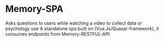 # Memory-SPA
Asks questions to users while watching a video to collect data or psychology use
A standalone spa built on (Vue.Js/Quasar-framework), it consumes endpoints from Memory-RESTFUL-API
